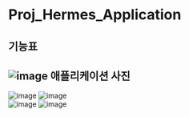 Proj_Hermes_Application
=============
기능표
--
![image](https://user-images.githubusercontent.com/33280934/114130158-ee4b5780-993a-11eb-800d-b10177e79ffd.png)
애플리케이션 사진
--
![image](https://user-images.githubusercontent.com/33280934/114129160-fbffdd80-9938-11eb-892d-93b03a56fffc.png)
![image](https://user-images.githubusercontent.com/33280934/114129170-00c49180-9939-11eb-9183-c23aa9b3176b.png)  
![image](https://user-images.githubusercontent.com/33280934/114129175-0326eb80-9939-11eb-89ce-3c2ba692769d.png)
![image](https://user-images.githubusercontent.com/33280934/114129183-04f0af00-9939-11eb-8f37-b7d12075ac28.png)

